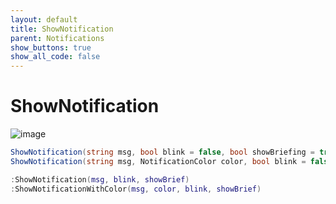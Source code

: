 ```yaml
---
layout: default
title: ShowNotification
parent: Notifications
show_buttons: true
show_all_code: false
---
```


# ShowNotification
![image](https://user-images.githubusercontent.com/4005518/162584466-8080e803-315d-4015-8119-520c4aa7493f.png)

```c#
ShowNotification(string msg, bool blink = false, bool showBriefing = true)
ShowNotification(string msg, NotificationColor color, bool blink = false, bool showBriefing = true)
```

```lua
:ShowNotification(msg, blink, showBrief)
:ShowNotificationWithColor(msg, color, blink, showBrief)
```